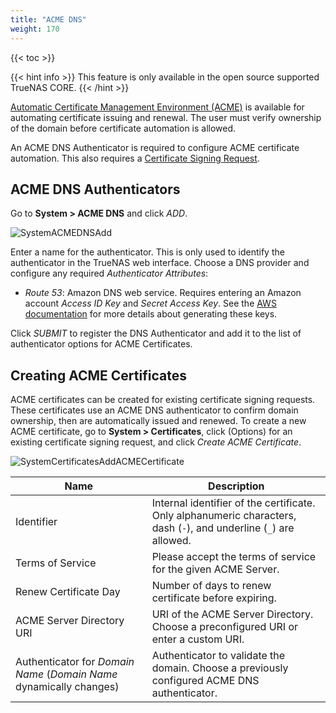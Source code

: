 ```yaml
---
title: "ACME DNS"
weight: 170
---
```


{{< toc >}}

{{< hint info >}}
This feature is only available in the open source supported TrueNAS CORE.
{{< /hint >}}

[Automatic Certificate Management Environment (ACME)](https://ietf-wg-acme.github.io/acme/draft-ietf-acme-acme.html) is available for automating certificate issuing and renewal.
The user must verify ownership of the domain before certificate automation is allowed.

An ACME DNS Authenticator is required to configure ACME certificate automation.
This also requires a [Certificate Signing Request](/hub/initial-setup/security/certificates/#certificate-signing-request).

## ACME DNS Authenticators

Go to **System > ACME DNS** and click *ADD*.

![SystemACMEDNSAdd](/images/CORE/12.0/SystemACMEDNSAdd.png "ACME DNS Add")

Enter a name for the authenticator.
This is only used to identify the authenticator in the TrueNAS web interface.
Choose a DNS provider and configure any required *Authenticator Attributes*:

* *Route 53*: Amazon DNS web service.
  Requires entering an Amazon account *Access ID Key* and *Secret Access Key*.
  See the [AWS documentation](https://aws.amazon.com/premiumsupport/knowledge-center/create-access-key/) for more details about generating these keys.

Click *SUBMIT* to register the DNS Authenticator and add it to the list of authenticator options for ACME Certificates.

## Creating ACME Certificates

ACME certificates can be created for existing certificate signing requests.
These certificates use an ACME DNS authenticator to confirm domain ownership, then are automatically issued and renewed.
To create a new ACME certificate, go to **System > Certificates**, click <i class="fa fa-ellipsis-v" aria-hidden="true" title="Options"></i> (Options) for an existing certificate signing request, and click *Create ACME Certificate*.

![SystemCertificatesAddACMECertificate](/images/CORE/12.0/SystemCertificatesAddACMECertificate.png "Create an ACME Certificate")

| Name | Description |
|------|-------------|
| Identifier| Internal identifier of the certificate. Only alphanumeric characters, dash (`-`), and underline (`_`) are allowed. |
| Terms of Service | Please accept the terms of service for the given ACME Server. |
| Renew Certificate Day | Number of days to renew certificate before expiring. |
| ACME Server Directory URI | URI of the ACME Server Directory. Choose a preconfigured URI or enter a custom URI. |
| Authenticator for *Domain Name* (*Domain Name* dynamically changes) | Authenticator to validate the domain. Choose a previously configured ACME DNS authenticator. |
